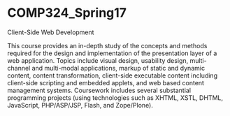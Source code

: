 # COMP324_Spring17
Client-Side Web Development 

This course provides an in-depth study of the concepts and methods required for the design and implementation of the presentation layer of
a web application. Topics include visual design, usability design, multi-channel and multi-modal applications, markup of static and
dynamic content, content transformation, client-side executable content including client-side scripting and embedded applets, and web
based content management systems. Coursework includes several substantial programming projects (using technologies such as XHTML, XSTL,
DHTML, JavaScript, PHP/ASP/JSP, Flash, and Zope/Plone).

